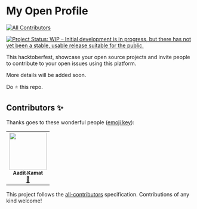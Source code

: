 # My Open Profile
<!-- ALL-CONTRIBUTORS-BADGE:START - Do not remove or modify this section -->
[![All Contributors](https://img.shields.io/badge/all_contributors-1-orange.svg?style=flat-square)](#contributors-)
<!-- ALL-CONTRIBUTORS-BADGE:END -->

[![Project Status: WIP – Initial development is in progress, but there has not yet been a stable, usable release suitable for the public.](https://www.repostatus.org/badges/latest/wip.svg)](https://www.repostatus.org/#wip)

This hacktoberfest, showcase your open source projects and invite people to contribute to your open issues using this platform.

More details will be added soon.

Do ⭐ this repo.

## Contributors ✨

Thanks goes to these wonderful people ([emoji key](https://allcontributors.org/docs/en/emoji-key)):

<!-- ALL-CONTRIBUTORS-LIST:START - Do not remove or modify this section -->
<!-- prettier-ignore-start -->
<!-- markdownlint-disable -->
<table>
  <tr>
    <td align="center"><a href="https://github.com/aaditkamat"><img src="https://avatars0.githubusercontent.com/u/30969577?v=4" width="100px;" alt=""/><br /><sub><b>Aadit Kamat</b></sub></a><br /><a href="https://github.com/MadhavBahlMD/my-open-profile/issues?q=author%3Aaaditkamat" title="Bug reports">🐛</a></td>
  </tr>
</table>

<!-- markdownlint-enable -->
<!-- prettier-ignore-end -->
<!-- ALL-CONTRIBUTORS-LIST:END -->

This project follows the [all-contributors](https://github.com/all-contributors/all-contributors) specification. Contributions of any kind welcome!